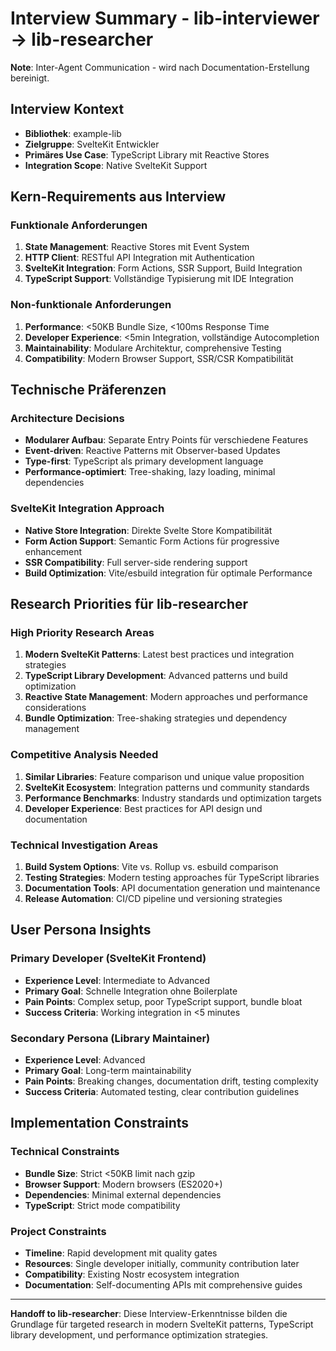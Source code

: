 # Interview Summary - lib-interviewer → lib-researcher

**Note**: Inter-Agent Communication - wird nach Documentation-Erstellung bereinigt.

## Interview Kontext
- **Bibliothek**: example-lib
- **Zielgruppe**: SvelteKit Entwickler
- **Primäres Use Case**: TypeScript Library mit Reactive Stores
- **Integration Scope**: Native SvelteKit Support

## Kern-Requirements aus Interview

### Funktionale Anforderungen
1. **State Management**: Reactive Stores mit Event System
2. **HTTP Client**: RESTful API Integration mit Authentication
3. **SvelteKit Integration**: Form Actions, SSR Support, Build Integration
4. **TypeScript Support**: Vollständige Typisierung mit IDE Integration

### Non-funktionale Anforderungen
1. **Performance**: <50KB Bundle Size, <100ms Response Time
2. **Developer Experience**: <5min Integration, vollständige Autocompletion
3. **Maintainability**: Modulare Architektur, comprehensive Testing
4. **Compatibility**: Modern Browser Support, SSR/CSR Kompatibilität

## Technische Präferenzen

### Architecture Decisions
- **Modularer Aufbau**: Separate Entry Points für verschiedene Features
- **Event-driven**: Reactive Patterns mit Observer-based Updates
- **Type-first**: TypeScript als primary development language
- **Performance-optimiert**: Tree-shaking, lazy loading, minimal dependencies

### SvelteKit Integration Approach
- **Native Store Integration**: Direkte Svelte Store Kompatibilität
- **Form Action Support**: Semantic Form Actions für progressive enhancement
- **SSR Compatibility**: Full server-side rendering support
- **Build Optimization**: Vite/esbuild integration für optimale Performance

## Research Priorities für lib-researcher

### High Priority Research Areas
1. **Modern SvelteKit Patterns**: Latest best practices und integration strategies
2. **TypeScript Library Development**: Advanced patterns und build optimization
3. **Reactive State Management**: Modern approaches und performance considerations
4. **Bundle Optimization**: Tree-shaking strategies und dependency management

### Competitive Analysis Needed
1. **Similar Libraries**: Feature comparison und unique value proposition
2. **SvelteKit Ecosystem**: Integration patterns und community standards
3. **Performance Benchmarks**: Industry standards und optimization targets
4. **Developer Experience**: Best practices for API design und documentation

### Technical Investigation Areas
1. **Build System Options**: Vite vs. Rollup vs. esbuild comparison
2. **Testing Strategies**: Modern testing approaches für TypeScript libraries
3. **Documentation Tools**: API documentation generation und maintenance
4. **Release Automation**: CI/CD pipeline und versioning strategies

## User Persona Insights

### Primary Developer (SvelteKit Frontend)
- **Experience Level**: Intermediate to Advanced
- **Primary Goal**: Schnelle Integration ohne Boilerplate
- **Pain Points**: Complex setup, poor TypeScript support, bundle bloat
- **Success Criteria**: Working integration in <5 minutes

### Secondary Persona (Library Maintainer)
- **Experience Level**: Advanced
- **Primary Goal**: Long-term maintainability
- **Pain Points**: Breaking changes, documentation drift, testing complexity
- **Success Criteria**: Automated testing, clear contribution guidelines

## Implementation Constraints

### Technical Constraints
- **Bundle Size**: Strict <50KB limit nach gzip
- **Browser Support**: Modern browsers (ES2020+)
- **Dependencies**: Minimal external dependencies
- **TypeScript**: Strict mode compatibility

### Project Constraints
- **Timeline**: Rapid development mit quality gates
- **Resources**: Single developer initially, community contribution later
- **Compatibility**: Existing Nostr ecosystem integration
- **Documentation**: Self-documenting APIs mit comprehensive guides

---

**Handoff to lib-researcher**: Diese Interview-Erkenntnisse bilden die Grundlage für targeted research in modern SvelteKit patterns, TypeScript library development, und performance optimization strategies. 